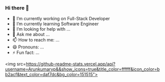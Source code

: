 ### Hi there 👋

- 🔭 I’m currently working on Full-Stack Developer
- 🌱 I’m currently learning Software Engineer
- 🤔 I’m looking for help with ...
- 💬 Ask me about ...
- 📫 How to reach me: ...
- 😄 Pronouns: ...
- ⚡ Fun fact: ...

<img src=https://github-readme-stats.vercel.app/api?username=Arunkumarvp&&show_icons=true&title_color=ffffff&icon_color=bb2acf&text_color=daf7dc&bg_color=151515">

